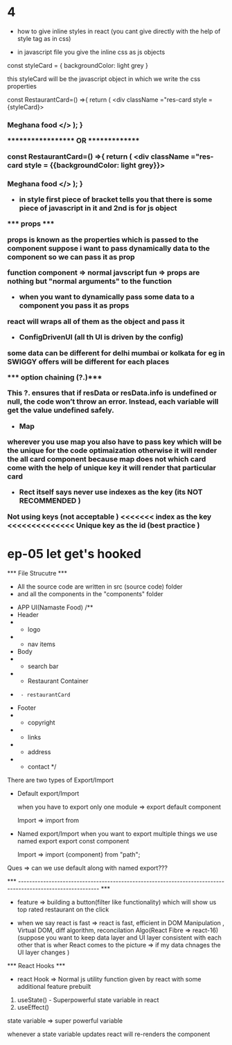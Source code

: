 # 4

* how to give inline styles in react (you cant give directly with the help of style tag as in css)

-  in javascript file you give the inline css as js objects

const styleCard = {
    backgroundColor: light grey
}

this styleCard will be the javascript object in which we write the css properties

const RestaurantCard=() =>{
    return (
        <div className ="res-card  style = {styleCard}>
        <h3> Meghana food </>
        </div>
    );
}


*****************   OR   *************

const RestaurantCard=() =>{
    return (
        <div className ="res-card  style = {{backgroundColor: light grey}}>  
        <h3> Meghana food </>
        </div>
    );
}

- in style first piece of bracket tells you that there is some piece of javascript in it and 2nd is for js object 


*** props ***

props is known as the properties which is passed to the component 
suppose i want to pass dynamically data to the component so we can pass it as prop

function component => normal javscript fun => props are nothing but "normal arguments" to the function


- when you want to dynamically pass some data to a component you pass it as props 

react will wraps all of them as the object and pass it 


* ConfigDrivenUI  (all th UI is driven by the config)

some data can be different for delhi mumbai or kolkata for eg in SWIGGY offers will be different for each places 




*** option chaining (?.)***

This ?. ensures that if resData or resData.info is undefined or null, the code won’t throw an error. Instead, each variable will get the value undefined safely.


* Map

wherever you use map you also have to pass key which will be the  unique for the code optimaization otherwise it will render the all card component because map does not which card come with the help of unique key it will render that particular card

* Rect itself says never use indexes as the key  (its NOT RECOMMENDED )


Not using keys (not acceptable ) <<<<<<< index as the key <<<<<<<<<<<<<< Unique key as the id (best practice )



# ep-05 let get's hooked



*** File Strucutre ***
- All the source code are written in src (source code) folder 
- and all the components in the "components" folder 



* APP UI(Namaste Food)
/**
 * Header
 *  - logo
 *  - nav items
 * Body
 *  - search bar
 *  - Restaurant Container
 *      - restaurantCard
 * Footer
 *  - copyright
 *  - links
 *  - address
 *  - contact
 */



There are two types of Export/Import
 - Default export/Import
 
    when you have to export only one module => export default component

    Import => import <Componet name> from <path>


 - Named export/Import
    when you want to export multiple things we use named export 
        export const component

    Import => import {component} from "path";
        

Ques => can we use default along with named export???

*** -----------------------------------------------------------------------------------------------------------  *** 

* feature => building a button(filter like functionality) which will show us top rated restaurant on the click 


* when we say react is fast => react is fast, efficient in DOM Manipulation , Virtual DOM, diff algorithm, reconcilation Algo(React Fibre => react-16) (suppose you want to keep data layer and UI layer consistent with each other that is wher React comes to the picture => if my data chnages the UI layer changes )


*** React Hooks ***

- react Hook => Normal js utility function given by react with some additional feature prebuilt 

1. useState() - Superpowerful state variable in react 
2. useEffect()

state variable => super powerful variable 

whenever a state variable updates react will re-renders the component 